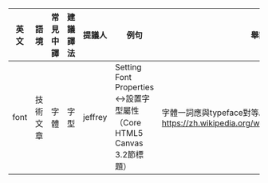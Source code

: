|英文         |語境    |常見中譯|建議譯法|提議人 |例句                                                                 |舉證與考辨                               　　　　                               |
|-------------|--------|--------|--------|-------|---------------------------------------------------------------------|--------------------------------------------------------------------------------|
| font        |技術文章|字體    |字型    |jeffrey|Setting Font Properties<->設置字型屬性（Core HTML5 Canvas 3.2節標題）|字體一詞應與typeface對等。參見：https://zh.wikipedia.org/wiki/%E5%AD%97%E5%9E%8B|
